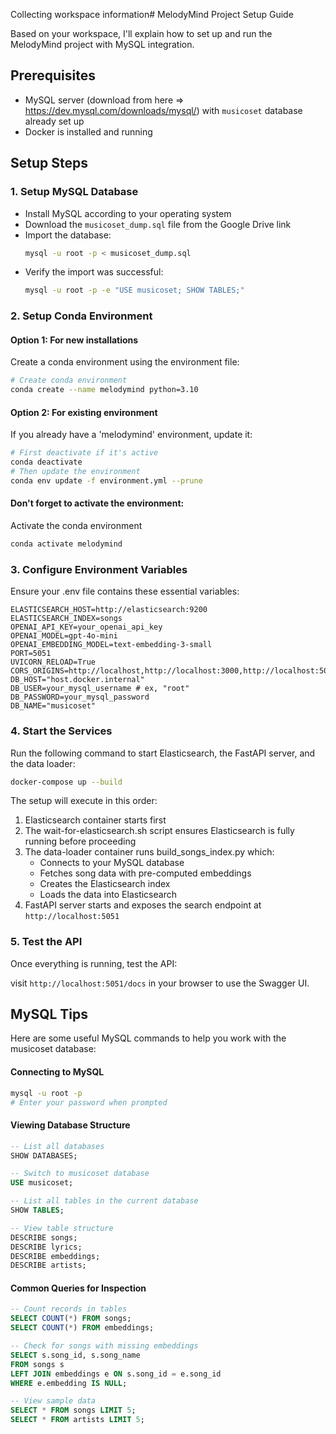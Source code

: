 Collecting workspace information# MelodyMind Project Setup Guide

Based on your workspace, I'll explain how to set up and run the MelodyMind project with MySQL integration.

## Prerequisites

- MySQL server (download from here => https://dev.mysql.com/downloads/mysql/) with `musicoset` database already set up
- Docker is installed and running

## Setup Steps

### 1. Setup MySQL Database

- Install MySQL according to your operating system
- Download the `musicoset_dump.sql` file from the Google Drive link
- Import the database:
  ```bash
  mysql -u root -p < musicoset_dump.sql
   ```
- Verify the import was successful:
   ```bash
   mysql -u root -p -e "USE musicoset; SHOW TABLES;"
   ```

### 2. Setup Conda Environment

#### Option 1: For new installations 

Create a conda environment using the environment file:

```bash
# Create conda environment
conda create --name melodymind python=3.10
```

#### Option 2: For existing environment

If you already have a 'melodymind' environment, update it:

```bash
# First deactivate if it's active
conda deactivate
# Then update the environment
conda env update -f environment.yml --prune
```

#### Don't forget to activate the environment:

Activate the conda environment

```bash
conda activate melodymind
```

### 3. Configure Environment Variables

Ensure your .env file contains these essential variables:

```
ELASTICSEARCH_HOST=http://elasticsearch:9200
ELASTICSEARCH_INDEX=songs
OPENAI_API_KEY=your_openai_api_key
OPENAI_MODEL=gpt-4o-mini
OPENAI_EMBEDDING_MODEL=text-embedding-3-small
PORT=5051
UVICORN_RELOAD=True
CORS_ORIGINS=http://localhost,http://localhost:3000,http://localhost:5051
DB_HOST="host.docker.internal"
DB_USER=your_mysql_username # ex, "root"
DB_PASSWORD=your_mysql_password
DB_NAME="musicoset"
```

### 4. Start the Services

Run the following command to start Elasticsearch, the FastAPI server, and the data loader:

```bash
docker-compose up --build
```

The setup will execute in this order:

1. Elasticsearch container starts first
2. The wait-for-elasticsearch.sh script ensures Elasticsearch is fully running before proceeding
3. The data-loader container runs build_songs_index.py which:
   - Connects to your MySQL database
   - Fetches song data with pre-computed embeddings
   - Creates the Elasticsearch index
   - Loads the data into Elasticsearch
4. FastAPI server starts and exposes the search endpoint at `http://localhost:5051`

### 5. Test the API

Once everything is running, test the API:

visit `http://localhost:5051/docs` in your browser to use the Swagger UI.

## MySQL Tips

Here are some useful MySQL commands to help you work with the musicoset database:

#### Connecting to MySQL
```bash
mysql -u root -p
# Enter your password when prompted
```

#### Viewing Database Structure
```sql
-- List all databases
SHOW DATABASES;

-- Switch to musicoset database
USE musicoset;

-- List all tables in the current database
SHOW TABLES;

-- View table structure
DESCRIBE songs;
DESCRIBE lyrics;
DESCRIBE embeddings;
DESCRIBE artists;
```

#### Common Queries for Inspection
```sql
-- Count records in tables
SELECT COUNT(*) FROM songs;
SELECT COUNT(*) FROM embeddings;

-- Check for songs with missing embeddings
SELECT s.song_id, s.song_name 
FROM songs s 
LEFT JOIN embeddings e ON s.song_id = e.song_id 
WHERE e.embedding IS NULL;

-- View sample data
SELECT * FROM songs LIMIT 5;
SELECT * FROM artists LIMIT 5;
```